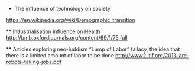 * The influence of technology on society

https://en.wikipedia.org/wiki/Demographic_transition

** Industrialisation influence on Health 
http://bmb.oxfordjournals.org/content/69/1/75.full

** Articles exploring neo-luddism
“Lump of Labor” fallacy, the idea that there is a limited
amount of labor to be done
http://www2.itif.org/2013-are-robots-taking-jobs.pdf